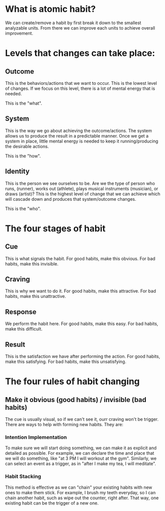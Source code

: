 # What is atomic habit?

We can create/remove a habit by first break it down to the smallest analyzable
units. From there we can improve each units to achieve overall improvement.

# Levels that changes can take place:

## Outcome

This is the behaviors/actions that we want to occur. This is the lowest level of
changes. If we focus on this level, there is a lot of mental energy that is
needed.

This is the "what".

## System

This is the way we go about achieving the outcome/actions. The system allows us
to produce the result in a predictable manner. Once we get a system in place,
little mental energy is needed to keep it running/producing the desirable
actions.

This is the "how".

## Identity

This is the person we see ourselves to be. Are we the type of person who runs,
(runner), works out (athlete), plays musical instruments (musician), or draws
(artist)? This is the highest level of change that we can achieve which will
cascade down and produces that system/outcome changes.

This is the "who".

# The four stages of habit

## Cue

This is what signals the habit. For good habits, make this obvious. For bad
habits, make this invisible.

## Craving

This is why we want to do it. For good habits, make this attractive. For bad
habits, make this unattractive.

## Response 

We perform the habit here. For good habits, make this easy. For bad habits, make
this difficult.

## Result

This is the satisfaction we have after performing the action. For good habits,
make this satisfying. For bad habits, make this unsatisfying.

# The four rules of habit changing

## Make it obvious (good habits) / invisible (bad habits)

The cue is usually visual, so if we can't see it, ourr craving won't be
trigger. There are ways to help with forming new habits. They are:

### Intention Implementation

To make sure we will start doing something, we can make it as explicit and
detailed as possible. For example, we can declare the time and place that we
will do something, like "at 3 PM I will workout at the gym". Similarly, we can
select an event as a trigger, as in "after I make my tea, I will meditate".

### Habit Stacking

This method is effective as we can "chain" your existing habits with new ones
to make them stick. For example, I brush my teeth everyday, so I can chain
another habit, such as wipe out the counter, right after. That way, one existing
habit can be the trigger of a new one.
